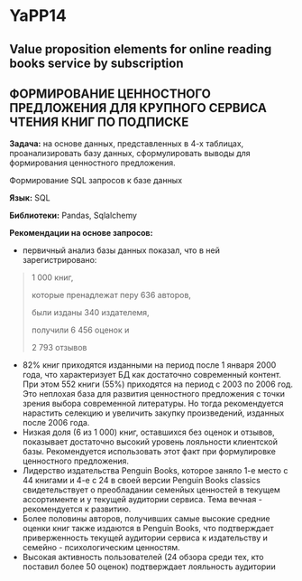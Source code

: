 # YaPP14
## Value proposition elements for online reading books service by subscription

## ФОРМИРОВАНИЕ ЦЕННОСТНОГО ПРЕДЛОЖЕНИЯ ДЛЯ КРУПНОГО СЕРВИСА ЧТЕНИЯ КНИГ ПО ПОДПИСКЕ

**Задача:** на основе данных, представленных в 4-х таблицах, проанализировать базу данных, сформулировать выводы для формирования ценностного предложения.

Формирование SQL запросов к базе данных

**Язык:** SQL

**Библиотеки:** Pandas, Sqlalchemy

**Рекомендации на основе запросов:**
* первичный анализ базы данных показал, что в ней зарегистрировано:
>
> 1 000 книг,
> 
> которые пренадлежат перу 636 авторов,
> 
> были изданы 340 издателемя,
> 
> получили 6 456 оценок и
> 
> 2 793 отзывов
> 
* 82% книг приходятся изданными на период после 1 января 2000 года, что характеризует БД как достаточно современный контент. При этом 552 книги (55%) приходятся на период с 2003 по 2006 год. Это неплохая база для развития ценностного предложения с точки зрения выбора современной литературы. Но тогда рекомендуется нарастить селекцию и увеличить закупку произведений, изданных после 2006 года.
* Низкая доля (6 из 1 000) книг, оставшихся без оценок и отзывов, показывает достаточно высокий уровень лояльности клиентской базы. Рекомендуется использовать этот факт при формулировке ценностного предложения.
* Лидерство издательства Penguin Books, которое заняло 1-е место с 44 книгами и 4-е с 24 в своей версии Penguin Books classics свидетельствует о преобладании семенйых
ценностей в текущем ассортименте и у текущей аудитории сервиса. Тема вечная - рекомендуется к развитию.
* Более половины авторов, получивших самые высокие средние оценки книг также издаются в Penguin Books, что подтверждает приверженность текущей аудитории сервиса к издательству и семейно - психологическим ценностям.
* Высокая активность пользователей (24 обзора среди тех, кто поставил более 50 оценок) подтверждает лояльность аудитории

